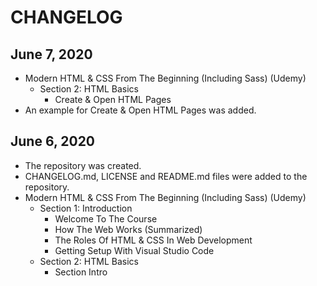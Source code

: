 # CHANGELOG

## June 7, 2020
- Modern HTML & CSS From The Beginning (Including Sass) (Udemy)
  - Section 2: HTML Basics
    - Create & Open HTML Pages
- An example for Create & Open HTML Pages was added.

## June 6, 2020
- The repository was created.
- CHANGELOG.md, LICENSE and README.md files were added to the repository.
- Modern HTML & CSS From The Beginning (Including Sass) (Udemy)
  - Section 1: Introduction
    - Welcome To The Course
    - How The Web Works (Summarized)
    - The Roles Of HTML & CSS In Web Development
    - Getting Setup With Visual Studio Code
  - Section 2: HTML Basics
    - Section Intro
